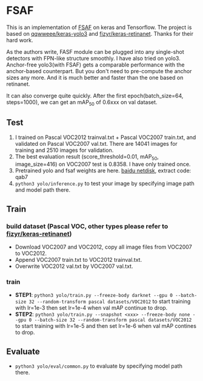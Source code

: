 # FSAF
This is an implementation of [FSAF](https://arxiv.org/abs/1903.00621) on keras and Tensorflow. The project is based on [qqwweee/keras-yolo3](https://github.com/qqwweee/keras-yolo3) and [fizyr/keras-retinanet](https://github.com/fizyr/keras-retinanet). 
Thanks for their hard work. 

As the authors write, FASF module can be plugged into any single-shot detectors with FPN-like structure smoothly. 
I have also tried on yolo3. Anchor-free yolo3(with FSAF) gets a comparable performance with the anchor-based counterpart. But you don't need to pre-compute the anchor sizes any more.
And it is much better and faster than the one based on retinanet.
  
It can also converge quite quickly. After the first epoch(batch_size=64, steps=1000), we can get an mAP<sub>50</sub> of 0.6xxx on val dataset.

## Test
1. I trained on Pascal VOC2012 trainval.txt + Pascal VOC2007 train.txt, and validated on Pascal VOC2007 val.txt. There are 14041 images for training and 2510 images for validation.
2. The best evaluation result (score_threshold=0.01, mAP<sub>50</sub>, image_size=416) on VOC2007 test is 0.8358. I have only trained once.
3. Pretrained yolo and fsaf weights are here. [baidu netdisk](https://pan.baidu.com/s/1QoGXnajcohj9P4yCVwJ4Yw), extract code: qab7
4. `python3 yolo/inference.py` to test your image by specifying image path and model path there. 

## Train
### build dataset (Pascal VOC, other types please refer to [fizyr/keras-retinanet](https://github.com/fizyr/keras-retinanet))
* Download VOC2007 and VOC2012, copy all image files from VOC2007 to VOC2012.
* Append VOC2007 train.txt to VOC2012 trainval.txt.
* Overwrite VOC2012 val.txt by VOC2007 val.txt.
### train
* **STEP1**: `python3 yolo/train.py --freeze-body darknet --gpu 0 --batch-size 32 --random-transform pascal datasets/VOC2012` to start training with lr=1e-3 then set lr=1e-4 when val mAP continue to drop.
* **STEP2**: `python3 yolo/train.py --snapshot <xxx> --freeze-body none --gpu 0 --batch-size 32 --random-transform pascal datasets/VOC2012` to start training with lr=1e-5 and then set lr=1e-6 when val mAP contines to drop.
## Evaluate
* `python3 yolo/eval/common.py` to evaluate by specifying model path there.

